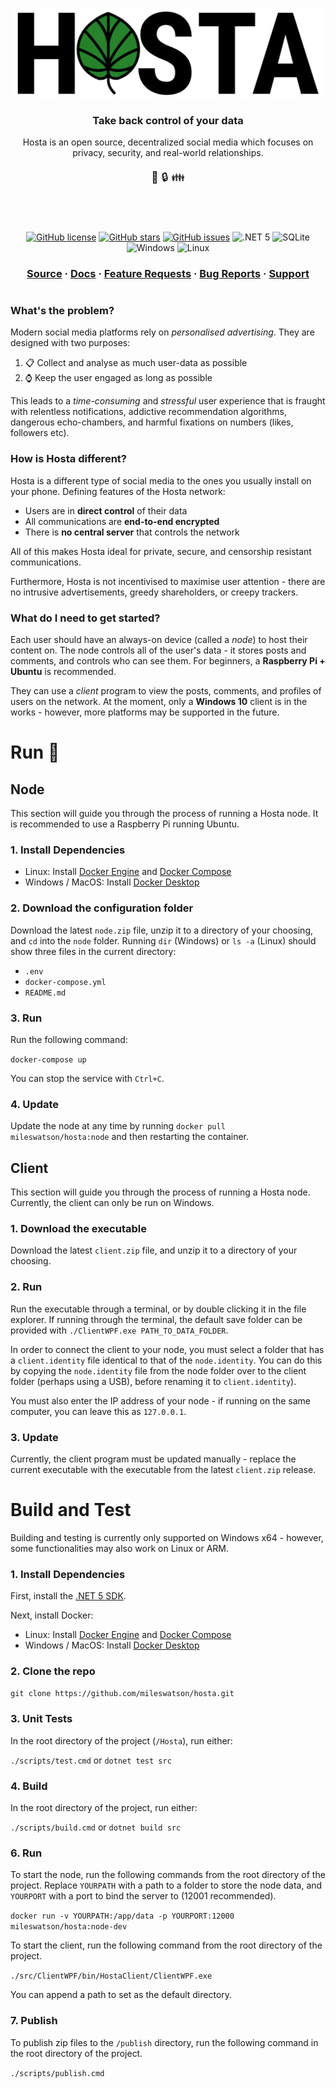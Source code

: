 
<h3 align="center">
  <img alt="Hosta" src="img/project-banner.png" width=500px />
</h3>

<h3 align="center">
  Take back control of your data
</h3>

<div align="center" margin="50px">
  Hosta is an open source, decentralized social media which focuses on privacy, security, and real-world relationships.
</div>

<p align="center" style="font-size:125%">
 📝 🔒 👪
</p>

<h1></h1><br/>

<p align="center">
  <a href="https://github.com/mileswatson/Hosta/blob/master/LICENSE"><img alt="GitHub license" src="https://img.shields.io/github/license/mileswatson/Hosta?color=blue"></a>
  <a href="https://github.com/mileswatson/Hosta/stargazers"><img alt="GitHub stars" src="https://img.shields.io/github/stars/mileswatson/Hosta?color=gold"></a>
  <a href="https://github.com/mileswatson/Hosta/issues"><img alt="GitHub issues" src="https://img.shields.io/github/issues/mileswatson/Hosta"></a>
  <img alt=".NET 5" src="https://img.shields.io/static/v1?label=&message=%2ENET%205&color=5C2D91">
  <img alt="SQLite" src="https://img.shields.io/static/v1?label=&message=SQLite&color=003B57&logo=SQLite">
  <img alt="Windows" src="https://img.shields.io/static/v1?label=&message=Windows&color=0078D6&logo=Windows">
  <img alt="Linux" src="https://img.shields.io/static/v1?label=&message=linux&color=FCC624&logo=Linux&logoColor=black">
</p>

<h3 align="center">
  <a href="https://github.com/mileswatson/Hosta/tree/master/src">Source</a>
  <span> · </span>
  <a href="https://github.com/mileswatson/Hosta/wiki/Documentation-📃">Docs</a>
  <span> · </span>
  <a href="!https://github.com/mileswatson/Hosta/discussions/21">Feature Requests</a>
  <span> · </span>
  <a href="!https://github.com/mileswatson/Hosta/issues">Bug Reports</a>
  <span> · </span>
  <a href="!https://github.com/mileswatson/Hosta/discussions/20">Support</a>
</h3>

<h1></h1>

### What's the problem?

Modern social media platforms rely on *personalised advertising*. They are designed with two purposes:

1. 📋 Collect and analyse as much user-data as possible
2. ⌚ Keep the user engaged as long as possible

This leads to a *time-consuming* and *stressful* user experience that is fraught with relentless notifications, addictive recommendation algorithms, dangerous echo-chambers, and harmful fixations on numbers (likes, followers etc).

### How is Hosta different?

Hosta is a different type of social media to the ones you usually install on your phone. Defining features of the Hosta network:

 - Users are in **direct control** of their data
 - All communications are **end-to-end encrypted**
 - There is **no central server** that controls the network

All of this makes Hosta ideal for private, secure, and censorship resistant communications.

Furthermore, Hosta is not incentivised to maximise user attention - there are no intrusive advertisements, greedy shareholders, or creepy trackers.

### What do I need to get started?

Each user should have an always-on device (called a *node*) to host their content on. The node controls all of the user's data - it stores posts and comments, and controls who can see them. For beginners, a **Raspberry Pi + Ubuntu** is recommended.

They can use a *client* program to view the posts, comments, and profiles of users on the network. At the moment, only a **Windows 10** client is in the works - however, more platforms may be supported in the future.

# Run 🏃

## Node

This section will guide you through the process of running a Hosta node. It is recommended to use a Raspberry Pi running Ubuntu.

### 1. Install Dependencies

 - Linux: Install [Docker Engine](https://www.digitalocean.com/community/tutorials/how-to-install-and-use-docker-on-ubuntu-20-04) and [Docker Compose](https://www.digitalocean.com/community/tutorials/how-to-install-and-use-docker-compose-on-ubuntu-20-04#prerequisites)
 - Windows / MacOS: Install [Docker Desktop](https://www.docker.com/products/docker-desktop)

### 2. Download the configuration folder

Download the latest `node.zip` file, unzip it to a directory of your choosing, and `cd` into the `node` folder. Running `dir` (Windows) or `ls -a` (Linux) should show three files in the current directory:
 - `.env`
 - `docker-compose.yml`
 - `README.md`

### 3. Run

Run the following command:

`docker-compose up`

You can stop the service with `Ctrl+C`.

### 4. Update

Update the node at any time by running `docker pull mileswatson/hosta:node` and then restarting the container.

## Client

This section will guide you through the process of running a Hosta node. Currently, the client can only be run on Windows.

### 1. Download the executable

Download the latest `client.zip` file, and unzip it to a directory of your choosing.

### 2. Run

Run the executable through a terminal, or by double clicking it in the file explorer.
If running through the terminal, the default save folder can be provided with `./ClientWPF.exe PATH_TO_DATA_FOLDER`.

In order to connect the client to your node, you must select a folder that has a `client.identity` file identical to that of the `node.identity`.
You can do this by copying the `node.identity` file from the node folder over to the client folder (perhaps using a USB), before renaming it to `client.identity`).

You must also enter the IP address of your node - if running on the same computer, you can leave this as `127.0.0.1`.

### 3. Update

Currently, the client program must be updated manually - replace the current executable with the executable from the latest `client.zip` release.

# Build and Test

Building and testing is currently only supported on Windows x64 - however, some functionalities may also work on Linux or ARM.

### 1. Install Dependencies

First, install the [.NET 5 SDK](https://dotnet.microsoft.com/download/dotnet/5.0).

Next, install Docker:

 - Linux: Install [Docker Engine](https://www.digitalocean.com/community/tutorials/how-to-install-and-use-docker-on-ubuntu-20-04) and [Docker Compose](https://www.digitalocean.com/community/tutorials/how-to-install-and-use-docker-compose-on-ubuntu-20-04#prerequisites)
 - Windows / MacOS: Install [Docker Desktop](https://www.docker.com/products/docker-desktop)

### 2. Clone the repo

`git clone https://github.com/mileswatson/hosta.git`

### 3. Unit Tests

In the root directory of the project (`/Hosta`), run either:

`./scripts/test.cmd` or `dotnet test src`

### 4. Build

In the root directory of the project, run either:

`./scripts/build.cmd` or `dotnet build src`

### 6. Run

To start the node, run the following commands from the root directory of the project. Replace `YOURPATH` with a path to a folder to store the node data, and `YOURPORT` with a port to bind the server to (12001 recommended).

`docker run -v YOURPATH:/app/data -p YOURPORT:12000 mileswatson/hosta:node-dev`

To start the client, run the following command from the root directory of the project.

`./src/ClientWPF/bin/HostaClient/ClientWPF.exe`

You can append a path to set as the default directory.

### 7. Publish

To publish zip files to the `/publish` directory, run the following command in the root directory of the project.

`./scripts/publish.cmd`
